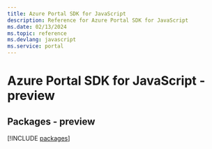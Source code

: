 ```yaml
---
title: Azure Portal SDK for JavaScript
description: Reference for Azure Portal SDK for JavaScript
ms.date: 02/13/2024
ms.topic: reference
ms.devlang: javascript
ms.service: portal
---
```

# Azure Portal SDK for JavaScript - preview
## Packages - preview
[!INCLUDE [packages](portal-index.md)]
